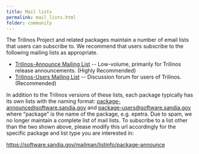 ```yaml
---
title: Mail lists
permalink: mail_lists.html
folder: community
---
```


The Trilinos Project and related packages maintain a number of email lists that users can subscribe to. We recommend that users subscribe to the following mailing lists as appropriate.

*   [Trilinos-Announce Mailing List](https://trilinos.org/mailman/listinfo/trilinos-announce_trilinos.org) -- Low-volume, primarily for Trilinos release announcements. (Highly Recommended)
*   [Trilinos-Users Mailing List](https://trilinos.org/mailman/listinfo/trilinos-users_trilinos.org) -- Discussion forum for users of Trilinos. (Recommended)

In addition to the Trilinos versions of these lists, each package typically has its own lists with the naming format: package-announce@software.sandia.gov and package-users@software.sandia.gov where “package” is the name of the package, e.g. epetra. Due to spam, we no longer maintain a complete list of mail lists. To subscribe to a list other than the two shown above, please modify this url accordingly for the specific package and list type you are interested in:

https://software.sandia.gov/mailman/listinfo/package-announce
